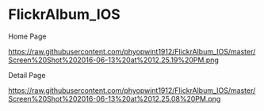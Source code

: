 # FlickrAlbum_IOS
Home Page

https://raw.githubusercontent.com/phyopwint1912/FlickrAlbum_IOS/master/Screen%20Shot%202016-06-13%20at%2012.25.19%20PM.png

Detail Page

https://raw.githubusercontent.com/phyopwint1912/FlickrAlbum_IOS/master/Screen%20Shot%202016-06-13%20at%2012.25.08%20PM.png
